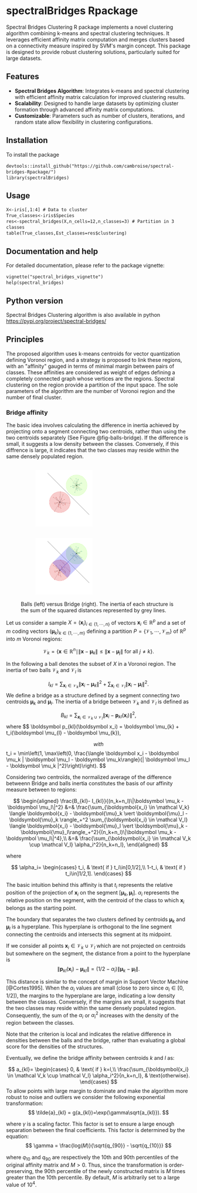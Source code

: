 # spectralBridges Rpackage
 Spectral Bridges Clustering R package  implements a novel clustering algorithm combining k-means and spectral clustering techniques. It leverages efficient affinity matrix computation and merges clusters based on a connectivity measure inspired by SVM's margin concept. This package is designed to provide robust clustering solutions, particularly suited for large datasets. 

## Features

-   **Spectral Bridges Algorithm**: Integrates k-means and spectral clustering with efficient affinity matrix calculation for improved clustering results.
-   **Scalability**: Designed to handle large datasets by optimizing cluster formation through advanced affinity matrix computations.
-   **Customizable**: Parameters such as number of clusters, iterations, and random state allow flexibility in clustering configurations.

## Installation

To install the package 

```{r}
devtools::install_github("https://github.com/cambroise/spectral-bridges-Rpackage/")
library(spectralBridges)
```

## Usage

```{r}
X<-iris[,1:4] # Data to cluster
True_classes<-iris$Species
res<-spectral_bridges(X,n_cells=12,n_classes=3) # Partition in 3 classes
table(True_classes,Est_classes=res$clustering)  
```



## Documentation and help

For detailed documentation, please refer to the package vignette:
```{r}
vignette("spectral_bridges_vignette")
help(spectral_bridges)
```

## Python version

Spectral Bridges Clustering algorithm is also available in python <https://pypi.org/project/spectral-bridges/>


## Principles

The proposed algorithm uses k-means centroids for vector quantization defining Voronoi region, and a strategy is proposed to link these regions, with an "affinity" gauged in terms of minimal margin between pairs of classes. These affinities are considered as weight of edges defining a completely connected graph whose vertices are the regions. Spectral clustering on the region provide a partition of the input space. The sole parameters of the algorithm are the number of Voronoi region and the number of final cluster. 

### Bridge affinity 

The basic idea involves calculating the difference in inertia achieved by projecting onto a segment connecting two centroids, rather than using the two centroids separately (See Figure @fig-balls-bridge). If the difference is small, it suggests a low density between the classes. Conversely, if this diffrence is large, it indicates that the two classes may reside within the same densely populated region.


<figure>
    <figure class="left" style="float:left">
    <img  src="vignettes/figures/balls.png" width="45%" />
    </figure>
    <figure class="right" style="float:right">
    <img src="vignettes/figures/bridge.png" width="45%" />
    </figure>
 <p>Balls (left) versus Bridge (right). The inertia of each structure is the sum of the squared distances represented by grey lines.</p>
</figure>




Let us consider a sample $X=(\boldsymbol x_i)_{i \in \{1,\cdots,n\}}$ of vectors $\boldsymbol x_i \in \mathbb R^p$ and a set of $m$ coding vectors $(\boldsymbol \mu_k)_{k \in \{1,\cdots,m\}}$ defining a partition $P=\{\mathcal{V}_1,\cdots,\mathcal{V}_m \}$ of $\mathbb R^p$ into $m$ Voronoi regions:

$$
\mathcal{V}_k = \left\{ \boldsymbol{x} \in \mathbb{R}^n \mid \|\boldsymbol{x} - \boldsymbol{\mu}_k\| \leq \|\boldsymbol{x} - \boldsymbol{\mu}_j\| \text{ for all } j \neq k \right\}.
$$

In the following a ball denotes the subset of $X$ in a Voronoi region.  The inertia of two balls $\mathcal{V}_k$ and $\mathcal{V}_l$ is 

$$
I_{kl} = \sum_{\boldsymbol x_i\in \mathcal{V}_k} \|\boldsymbol x_i - \boldsymbol \mu_k\|^2  + \sum_{\boldsymbol x_i\in \mathcal{V}_l} \|\boldsymbol x_i - \boldsymbol \mu_l\|^2.
$$ 
We define a bridge as a structure defined by a segment connecting two centroids $\boldsymbol \mu_k$ and $\boldsymbol \mu_l$. The inertia of a bridge between $\mathcal{V}_k$ and $\mathcal{V}_l$ is defined as 

$$
B_{kl} = \sum_{\boldsymbol x_i\in \mathcal{V}_k \cup \mathcal{V}_l} \|\boldsymbol x_i - \boldsymbol p_{kl}(\boldsymbol x_i)\|^2,
$$ where 
$$
\boldsymbol p_{kl}(\boldsymbol x_i) = \boldsymbol \mu_{k} + t_i(\boldsymbol \mu_{l} - \boldsymbol \mu_{k}),

$$ with $$
t_i  = \min\left(1, \max\left(0, \frac{\langle \boldsymbol x_i - \boldsymbol \mu_k | \boldsymbol \mu_l - \boldsymbol \mu_k\rangle}{\|  \boldsymbol \mu_l - \boldsymbol \mu_k \|^2}\right)\right). 
$$ 

Considering two centroïds, the normalized average of the difference betweenn Bridge and balls inertia   constitutes the basis of our affinity measure between to regions:

$$
\begin{aligned}
\frac{B_{kl}- I_{kl}}{(n_k+n_l)\|\boldsymbol \mu_k - \boldsymbol \mu_l\|^2} &=& \frac{\sum_{\boldsymbol{x_i} \in \mathcal V_k} \langle \boldsymbol{x_i} - \boldsymbol{\mu}_k \vert \boldsymbol{\mu}_l - \boldsymbol{\mu}_k \rangle_+^2  \sum_{\boldsymbol{x_i} \in \mathcal V_l} \langle \boldsymbol{x_i} - \boldsymbol{\mu}_l \vert \boldsymbol{\mu}_k - \boldsymbol{\mu}_l\rangle_+^2}{(n_k+n_l)\|\boldsymbol \mu_k - \boldsymbol \mu_l\|^4},\\
&=&  \frac{\sum_{\boldsymbol{x_i} \in \mathcal V_k \cup \mathcal V_l} \alpha_i^2}{n_k+n_l},
\end{aligned}
$$

where 

$$
\alpha_i=
\begin{cases}
t_i, &  \text{ if } t_i\in[0,1/2],\\
1-t_i, & \text{ if } t_i\in]1/2,1].
\end{cases}
$$ 

The basic intuition behind this affinity is that $t_i$ represents the
relative position of the projection of $\boldsymbol x_i$ on the segment
$[\boldsymbol \mu_k,\boldsymbol \mu_l]$. $\alpha_i$  represents the relative position on the segment, 
with the centroid of the class to which $\boldsymbol x_i$ belongs as the starting point.

The boundary that separates the two clusters defined by centroids
$\boldsymbol \mu_k$ and $\boldsymbol \mu_l$ is a hyperplane. This
hyperplane is orthogonal to the line segment connecting the centroids
and intersects this segment at its midpoint.

If we consider all points $\boldsymbol x_i \in \mathcal V_k \cup \mathcal V_l$ which are not projected on centroids but somewhere on the segment, the distance from
a point to the hyperplane is 
$$
\|\boldsymbol p_{kl}(\boldsymbol x_i) - \boldsymbol \mu_{kl}\| = (1/2-\alpha_i) \| \boldsymbol \mu_k-\boldsymbol \mu_l \|.
$$

This distance is similar to the concept of margin in Support Vector Machine [@Cortes1995]. When the $\alpha_i$ values are small (close to zero since $\alpha_i\in [0,1/2]$), the margins to the hyperplane
are large, indicating a low density between the classes. Conversely, if
the margins are small, it suggests that the two classes may reside
within the same densely populated region. Consequently, the sum of the
$\alpha_i$ or $\alpha_i^2$ increases with the density of the region
between the classes. 

Note that the criterion is local and indicates the relative difference in densities between the balls and the bridge, rather than evaluating a global score for the densities of the structures.

Eventually, we define the bridge affinity between centroids $k$
and $l$ as: 

$$
a_{kl}=
\begin{cases}
0, & \text{ if } k=l,\\
 \frac{\sum_{\boldsymbol{x_i} \in \mathcal V_k \cup \mathcal V_l} \alpha_i^2}{n_k+n_l}, & \text{otherwise}.
\end{cases}
$$ 
To allow points with large margin to dominate and make the algorithm more robust to noise and outliers we consider the following exponential transformation:
$$
\tilde{a}_{kl} = g(a_{kl})=\exp(\gamma\sqrt{a_{kl}}).
$$

where $\gamma$ is a scaling factor. This factor is set to ensure a large enough separation between the final coefficients. This factor is determined by the equation:
$$
\gamma = \frac{log(𝑀)}{\sqrt{q_{90}} - \sqrt{q_{10}}}
$$

where $q_{10}$ and $q_{90}$ are respectively the 10th and 90th percentiles of the original affinity matrix and $M > 0$. Thus, since the transformation is order-preserving, the 90th percentile of the newly constructed matrix is $M$ times greater than the 10th percentile. By default, $M$ is arbitrarily set to a large value of $10^4$.

